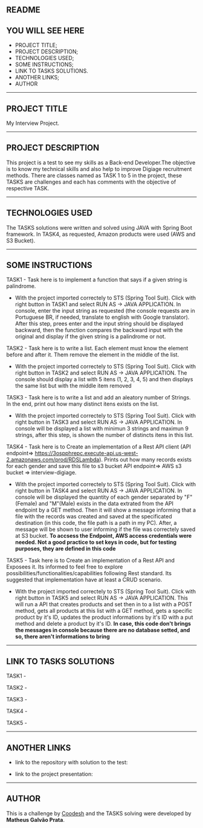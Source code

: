 ## README

## YOU WILL SEE HERE

- PROJECT TITLE;
- PROJECT DESCRIPTION;
- TECHNOLOGIES USED;
- SOME INSTRUCTIONS;
- LINK TO TASKS SOLUTIONS.
- ANOTHER LINKS;
- AUTHOR

---

## PROJECT TITLE

<p>My Interview Project.</p>

---

## PROJECT DESCRIPTION

This project is a test to see my skills as a Back-end Developer.The objective is to know my technical skills and also help to improve Digiage recruitment methods. There are classes named as TASK 1 to 5 in the project, these TASKS are challenges and each has comments with the objective of respective TASK.

---

## TECHNOLOGIES USED

The TASKS solutions were written and solved using JAVA with Spring Boot framework. In TASK4, as requested, Amazon products were used (AWS and S3 Bucket).

---

## SOME INSTRUCTIONS

TASK1 - Task here is to implement a function that says if a given string is palindrome.

- With the project imported correctely to STS (Spring Tool Suit). Click with right button in TASK1 and select RUN AS -> JAVA APPLICATION. In console, enter the input string as requested (the console requests are in Portuguese BR, if needed, translate to english with Google translator). After this step, prees enter and the input string should be displayed backward, then the function compares the backward input with the original and display if the given string is a palindrome or not.

TASK2 - Task here is to write a list. Each element must know the element before and after it. Them remove the element in the middle of the list.

- With the project imported correctely to STS (Spring Tool Suit). Click with right button in TASK2 and select RUN AS -> JAVA APPLICATION. The console should display a list with 5 itens (1, 2, 3, 4, 5) and then displays the same list but with the middle item removed

TASK3 - Task here is to write a list and add an aleatory number of Strings. In the end, print out how many distinct itens exists on the list.

- With the project imported correctely to STS (Spring Tool Suit). Click with right button in TASK3 and select RUN AS -> JAVA APPLICATION. In console will be displayed a list with minimun 3 strings and maximun 9 strings, after this step, is shown the number of distincts itens in this list.

TASK4 - Task here is to Create an implementation of a Rest API client (API endpoint=> https://3ospphrepc.execute-api.us-west-2.amazonaws.com/prod/RDSLambda). Prints out how many records exists for each gender and save this file to s3 bucket API endpoint=> AWS s3 bucket => interview-digiage.

- With the project imported correctely to STS (Spring Tool Suit). Click with right button in TASK4 and select RUN AS -> JAVA APPLICATION. In console will be displayed the quantity of each gender separated by "F"(Female) and "M"(Male) exists in the data extrated from the API endpoint by a GET method. Then it will show a message informing that a file with the records was created and saved at the specificated destination (in this code, the file path is a path in my PC). After, a message will be shown to user informing if the file was correctely saved at S3 bucket. **To accsess the Endpoint, AWS access credentials were needed. Not a good practice to set keys in code, but for testing purposes, they are defined in this code**

TASK5 - Task here is to Create an implementation of a Rest API and Exposees it. Its informed to feel free to explore possibilities/functionalities/capabilities following Rest standard. Its suggested that implementation have at least a CRUD scenario.

- With the project imported correctely to STS (Spring Tool Suit). Click with right button in TASK5 and select RUN AS -> JAVA APPLICATION. This will run a API that creates products and set then in to a list with a POST method, gets all products at this list with a GET method, gets a specific product by it's ID, updates the product informations by it's ID with a put method and delete a product by it's ID. **In case, this code don't brings the messages in console because there are no database setted, and so, there aren't informations to bring**

---

## LINK TO TASKS SOLUTIONS

TASK1 - <a href="https://github.com/MgprataMKW/teste-digiage/blob/main/myinterview/src/main/java/com/example/TASK1.java"></a>

TASK2 - <a href="https://github.com/MgprataMKW/teste-digiage/blob/main/myinterview/src/main/java/com/example/TASK2.java"></a>

TASK3 - <a href="https://github.com/MgprataMKW/teste-digiage/blob/main/myinterview/src/main/java/com/example/TASK3.java"></a>

TASK4 - <a href="https://github.com/MgprataMKW/teste-digiage/blob/main/myinterview/src/main/java/com/example/TASK4.java"></a>

TASK5 - <a href="https://github.com/MgprataMKW/teste-digiage/blob/main/myinterview/src/main/java/com/example/TASK5.java"></a>

---

## ANOTHER LINKS

- link to the repository with  solution to the test: <a href="https://github.com/MgprataMKW/teste-digiage"></a>

- link to the project presentation: <a href="https://coodesh.com/pt/assessments/project/83efef75-af54-4345-a279-12bd2996ad76/intro"></a>

---

## AUTHOR

This is a challenge by [Coodesh](https://coodesh.com/) and the TASKS solving were developed by **Matheus Galvão Prata**.
